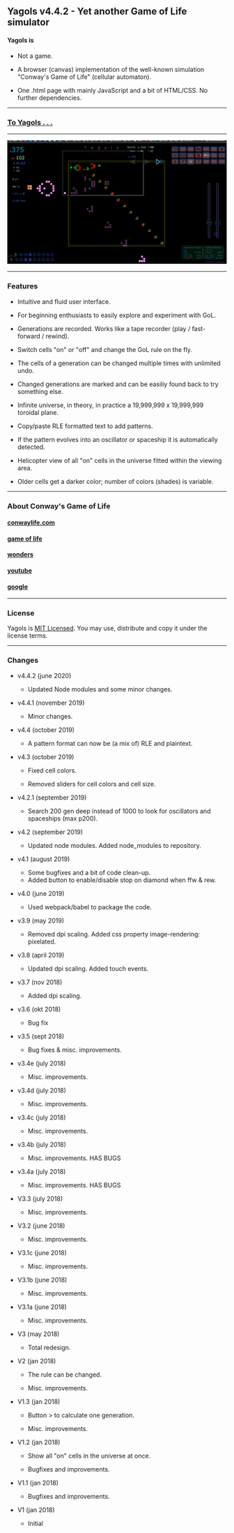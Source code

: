 ## Yagols v4.4.2 - Yet another Game of Life simulator

#### Yagols is

* Not a game.

* A browser (canvas) implementation of the well-known simulation "Conway's Game of Life" (cellular automaton).

* One .html page with mainly JavaScript and a bit of HTML/CSS. No further dependencies.

***

### [To Yagols . . .](https://johnerps.com/Yagols.html)

***

![](Screenshot01.png)

***

### Features

* Intuitive and fluid user interface.

* For beginning enthusiasts to easily explore and experiment with GoL.

* Generations are recorded. Works like a tape recorder (play / fast-forward / rewind).

* Switch cells "on" or "off" and change the GoL rule on the fly.

* The cells of a generation can be changed multiple times with unlimited undo.

* Changed generations are marked and can be easiliy found back to try something else.

* Infinite universe, in theory, in practice a 19,999,999 x 19,999,999 toroidal plane.

* Copy/paste RLE formatted text to add patterns.

* If the pattern evolves into an oscillator or spaceship it is automatically detected.

* Helicopter view of all "on" cells in the universe fitted within the viewing area.

* Older cells get a darker color; number of colors (shades) is variable.

***

### About Conway's Game of Life

#### [conwaylife.com](http://www.conwaylife.com)

#### [game of life](http://beltoforion.de/article.php?a=game_of_life)

#### [wonders](http://www.math.com/students/wonders/life/life.html)

#### [youtube](https://youtu.be/C2vgICfQawE)

#### [google](https://www.google.nl/search?q=conway+game+of+life)

***

### License

Yagols is [MIT Licensed](LICENSE). You may use, distribute and copy it under the license terms.

***

### Changes

* v4.4.2 (june 2020)

  * Updated Node modules and some minor changes.

* v4.4.1 (november 2019)

  * Minor changes.

* v4.4 (october 2019)

  * A pattern format can now be (a mix of) RLE and plaintext.

* v4.3 (october 2019)

  * Fixed cell colors.

  * Removed sliders for cell colors and cell size.

* v4.2.1 (september 2019)

  * Search 200 gen deep instead of 1000 to look for oscillators and spaceships (max p200).

* v4.2 (september 2019)

  * Updated node modules. Added node_modules to repository.

* v4.1 (august 2019)

  * Some bugfixes and a bit of code clean-up.
  * Added button to enable/disable stop on diamond when ffw & rew.

* v4.0 (june 2019)

  * Used webpack/babel to package the code.

* v3.9 (may 2019)

  * Removed dpi scaling. Added css property image-rendering: pixelated.

* v3.8 (april 2019)

  * Updated dpi scaling. Added touch events.

* v3.7 (nov 2018)

  * Added dpi scaling.

* v3.6 (okt 2018)

  * Bug fix

* v3.5 (sept 2018)

  * Bug fixes & misc. improvements.

* v3.4e (july 2018)

  * Misc. improvements.

* v3.4d (july 2018)

  * Misc. improvements.

* v3.4c (july 2018)

  * Misc. improvements.

* v3.4b (july 2018)

  * Misc. improvements. HAS BUGS

* v3.4a (july 2018)

  * Misc. improvements. HAS BUGS

* V3.3 (july 2018)

  * Misc. improvements.

* V3.2 (june 2018)

  * Misc. improvements.

* V3.1c (june 2018)

  * Misc. improvements.

* V3.1b (june 2018)

  * Misc. improvements.

* V3.1a (june 2018)

  * Misc. improvements.

* V3 (may 2018)

  * Total redesign.

* V2 (jan 2018)

  * The rule can be changed.

  * Misc. improvements.

* V1.3 (jan 2018)

  * Button > to calculate one generation.

  * Misc. improvements.

* V1.2 (jan 2018)

  * Show all "on" cells in the universe at once.

  * Bugfixes and improvements.

* V1.1 (jan 2018)

  * Bugfixes and improvements.

* V1 (jan 2018)

  * Initial
